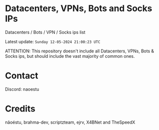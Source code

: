 # Datacenters, VPNs, Bots and Socks IPs
 
Datacenters / Bots / VPN / Socks ips list

Latest update: `Sunday 12-05-2024 21:00:23 UTC` 

ATTENTION: This repository doesn't include all Datacenters, VPNs, Bots & Socks ips, 
but should include the vast majority of common ones.

# Contact
Discord: naoestu

# Credits
nãoéstu, brahma-dev, scriptzteam, ejrv, X4BNet and TheSpeedX
